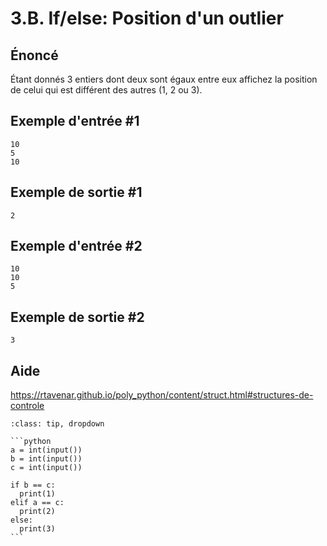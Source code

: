 # 3.B. If/else: Position d'un outlier

## **Énoncé**

Étant donnés 3 entiers dont deux sont égaux entre eux affichez la position de celui qui est différent des autres (1, 2 ou 3).

## Exemple d'entrée #1

```
10
5
10
```

## Exemple de sortie #1

```
2
```

## Exemple d'entrée #2

```
10
10
5
```

## Exemple de sortie #2

```
3
```

## Aide

https://rtavenar.github.io/poly_python/content/struct.html#structures-de-controle

<div id="pad"></div>
            <script>Pythonpad('pad', {'id': '3.B.', 'title': 'Testez votre solution ici', 'src': '# Lire un entier :\n# a = int(input())\n# Afficher une valeur :\n# print(a)'})</script>


````{admonition} Cliquez ici pour voir la solution
:class: tip, dropdown

```python
a = int(input())
b = int(input())
c = int(input())

if b == c:
  print(1)
elif a == c:
  print(2)
else:
  print(3)
```
````
